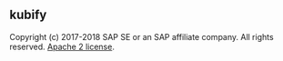 ## kubify
Copyright (c) 2017-2018 SAP SE or an SAP affiliate company. All rights reserved.
[Apache 2 license](./LICENSE.md ).
